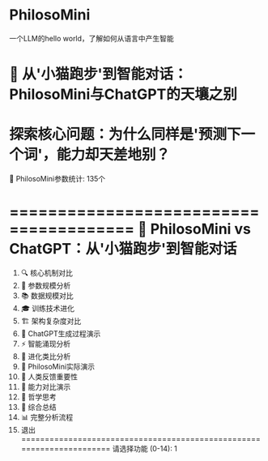 # PhilosoMini
一个LLM的hello world，了解如何从语言中产生智能

🌟 从'小猫跑步'到智能对话：PhilosoMini与ChatGPT的天壤之别
=================================
探索核心问题：为什么同样是'预测下一个词'，能力却天差地别？
=================================
🧠 PhilosoMini参数统计: 135个

=======================================
🌟 PhilosoMini vs ChatGPT：从'小猫跑步'到智能对话
======================================
1.  🔍 核心机制对比
2.  🔢 参数规模分析
3.  📚 数据规模对比
4.  🎓 训练技术进化
5.  🏗️ 架构复杂度对比
6.  🤖 ChatGPT生成过程演示
7.  ⚡ 智能涌现分析
8.  🌟 进化类比分析
9.  🔬 PhilosoMini实际演示
10. 💝 人类反馈重要性
11. 🎪 能力对比演示
12. 🤔 哲学思考
13. 🌟 综合总结
14. 📊 完整分析流程
0.  退出
======================================================================
请选择功能 (0-14): 1
